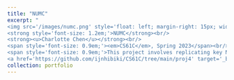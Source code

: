 ```yaml
---
title: "NUMC"
excerpt: "
<img src='/images/numc.png' style='float: left; margin-right: 15px; width: 400px; height: auto;' />
<strong style='font-size: 1.2em;'>NUMC</strong><br/>
<strong><u>Charlotte Chen</u></strong><br/>
<span style='font-size: 0.9em;'><em>CS61C</em>, Spring 2023</span><br/><br/>
<span style='font-size: 0.9em;'>This project involves replicating key NumPy functionalities in C and Python, allowing users to perform numerical computing tasks efficiently. The objective is to understand and implement optimization techniques while handling various computational challenges.</span>
<a href='https://github.com/ijnhibiki/CS61C/tree/main/proj4' target='_blank' style='font-size: 0.9em;'>[code]</a>"
collection: portfolio
---
```

